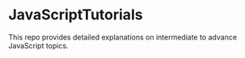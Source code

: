 # JavaScriptTutorials 

This repo provides detailed explanations on intermediate to advance JavaScript topics.
